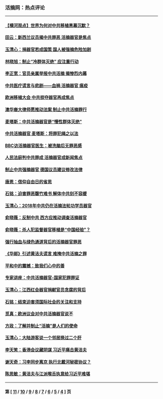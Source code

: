 ### 活摘网：热点评论
---
#### [【横河观点】世界为何对中共移植黑幕沉默？](../../pages/nf5879/n13244249.md?04230430) 
#### [田云：新西兰议员揭中共罪恶 活摘器官是焦点](../../pages/nf5879/n13070629.md?04230430) 
#### [玉清心：捐器官若成国策 国人被强摘危险加剧](../../pages/nf5879/n12802713.md?04230430) 
#### [林晓旭：制止“冷群体灭绝” 应注重行动](../../pages/nf5879/n12779736.md?04230430) 
#### [李正宽：官员亲属举报中共活摘 揭惨烈内幕](../../pages/nf5879/n12684490.md?04230430) 
#### [中共医疗谎言与悲剧——血祸 活摘器官 瘟疫](../../pages/nf5879/n12372103.md?04230430) 
#### [欧洲移植大会 中共掠夺器官再成焦点](../../pages/nf5879/n11538883.md?04230430) 
#### [澳华裔大律师愿推动法案 制止中共活摘罪行](../../pages/nf5879/n11377039.md?04230430) 
#### [麦塔斯：中共活摘器官是“慢性群体灭绝”](../../pages/nf5879/n11350529.md?04230430) 
#### [中共活摘器官 麦塔斯：将罪犯绳之以法](../../pages/nf5879/n11347973.md?04230430) 
#### [BBC访活摘器官医生：被洗脑后无罪恶感](../../pages/nf5879/n11335935.md?04230430) 
#### [人民法庭判中共罪成 活摘器官成新闻焦点](../../pages/nf5879/n11331578.md?04230430) 
#### [制止中共强摘器官 德国议员建议修改法律](../../pages/nf5879/n11249451.md?04230430) 
#### [唐恩：信仰自由日的省思](../../pages/nf5879/n11003525.md?04230430) 
#### [石铭：迫害罪恶罄竹难书  解体中共刻不容缓](../../pages/nf5879/n10942855.md?04230430) 
#### [玉清心：2018年中共仍在活摘法轮功学员器官](../../pages/nf5879/n10914646.md?04230430) 
#### [俞晓薇：反制中共 西方应推动调查活摘器官](../../pages/nf5879/n10794671.md?04230430) 
#### [俞晓薇：杀人犯监督器官移植是“中国经验”？](../../pages/nf5879/n10466427.md?04230430) 
#### [强行抽血与绿色通道背后的活摘器官罪恶](../../pages/nf5879/n10004708.md?04230430) 
#### [《华邮》引述黄洁夫谎言 难掩中共活摘之罪](../../pages/nf5879/n9642309.md?04230430) 
#### [平和中的震撼：致我们心中的善](../../pages/nf5879/n9021123.md?04230430) 
#### [专家讲座：中共活摘器官-国家犯罪罪证](../../pages/nf5879/n8828153.md?04230430) 
#### [玉清心：江西红会器官捐献官员贪腐的背后](../../pages/nf5879/n8522122.md?04230430) 
#### [石铭：结束迫害须国际社会的关注和支持](../../pages/nf5879/n8443497.md?04230430) 
#### [觅真：欧洲议会对中共活摘器官说不](../../pages/nf5879/n8337486.md?04230430) 
#### [方政：了解并制止“活摘”是人们的使命](../../pages/nf5879/n8329214.md?04230430) 
#### [玉清心：大陆游客说一个邻居换过二个肝](../../pages/nf5879/n8291404.md?04230430) 
#### [李天笑：香港会议藏阴谋 习近平痛击黄洁夫](../../pages/nf5879/n8241459.md?04230430) 
#### [谢天奇：习李同步离京 执行北戴河秘密协议？](../../pages/nf5879/n8230418.md?04230430) 
#### [陈思敏：黄洁夫与江派喉舌执意给习近平难堪](../../pages/nf5879/n8222166.md?04230430) 

---
#### 第 [ [11](./11.md?04230430) / [10](./10.md?04230430) / [9](./9.md?04230430) / [8](./8.md?04230430) / [7](./7.md?04230430) / [6](./6.md?04230430) / [5](./5.md?04230430) / [4](./4.md?04230430) ] 页
